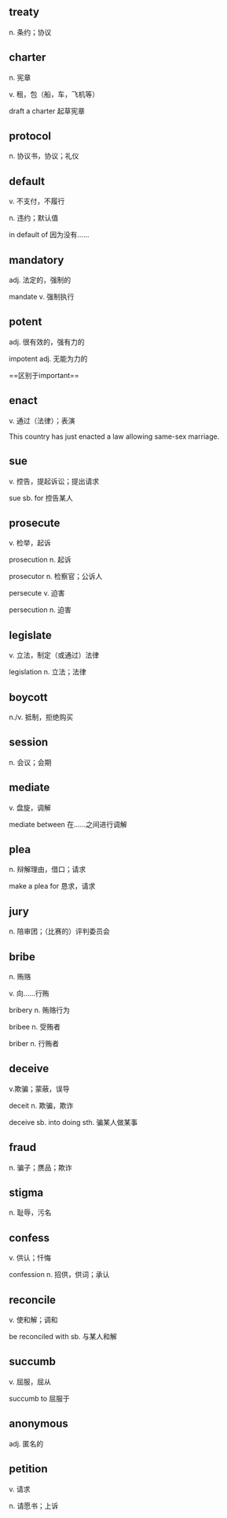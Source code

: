## treaty

n. 条约；协议



## charter

n. 宪章

v. 租，包（船，车，飞机等）

draft a charter 起草宪章



## protocol

n. 协议书，协议；礼仪



## default

v. 不支付，不履行

n. 违约；默认值

in default of 因为没有......



## mandatory

adj. 法定的，强制的

mandate v. 强制执行



## potent

adj. 很有效的，强有力的

impotent adj. 无能为力的

==区别于important==



## enact

v. 通过（法律）；表演

This country has just enacted a law allowing same-sex marriage.



## sue

v. 控告，提起诉讼；提出请求

sue sb. for 控告某人



## prosecute

v. 检举，起诉

prosecution n. 起诉

prosecutor n. 检察官；公诉人

persecute v. 迫害

persecution n. 迫害



## legislate

v. 立法，制定（或通过）法律

legislation n. 立法；法律



## boycott

n./v. 抵制，拒绝购买



## session

n. 会议；会期



## mediate

v. 盘旋，调解

mediate between 在……之间进行调解



## plea

n. 辩解理由，借口；请求

make a plea for 恳求，请求



## jury

n. 陪审团；（比赛的）评判委员会



## bribe

n. 贿赂

v. 向……行贿

bribery n. 贿赂行为

bribee n. 受贿者

briber n. 行贿者



## deceive

v.欺骗；蒙蔽，误导

deceit n. 欺骗，欺诈

deceive sb. into doing sth. 骗某人做某事



## fraud

n. 骗子；赝品；欺诈



## stigma

n. 耻辱，污名



## confess

v. 供认；忏悔

confession n. 招供，供词；承认



## reconcile

v. 使和解；调和

be reconciled with sb. 与某人和解



## succumb

v. 屈服，屈从

succumb to 屈服于



## anonymous

adj. 匿名的



## petition

v. 请求

n. 请愿书；上诉



## 